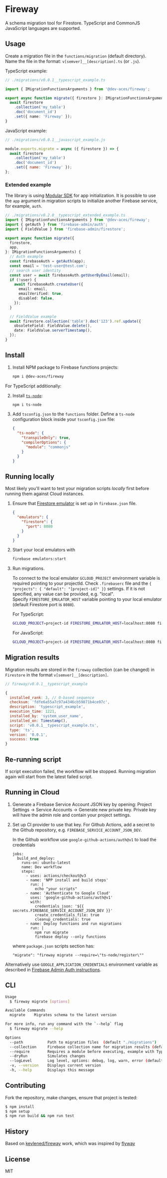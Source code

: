 # Fireway

A schema migration tool for Firestore.
TypeScript and CommonJS JavaScript languages are supported.

## Usage

Create a migration file in the `functions/migration` (default directory).  
Name the file in the format: `v[semver]__[description].ts` (or `.js`).

TypeScript example:

```ts
// ./migrations/v0.0.1__typescript_example.ts

import { IMigrationFunctionsArguments } from '@dev-aces/fireway';

export async function migrate({ firestore }: IMigrationFunctionsArguments) {
  await firestore
    .collection('my_table')
    .doc('document_id')
    .set({ name: 'Fireway' });
}
```

JavaScript example:

```js
// ./migrations/v0.0.1__javascript_example.js

module.exports.migrate = async ({ firestore }) => {
  await firestore
    .collection('my_table')
    .doc('document_id')
    .set({ name: 'Fireway' });
};
```

### Extended example

The library is using [Modular SDK](https://firebase.google.com/docs/web/modular-upgrade) for app initialization. It is possible to use the `app` argument in migration scripts to initialize another Firebase service, for example, `auth`.

```ts
// ./migrations/v0.2.0__typescript_extended_example.ts
import { IMigrationFunctionsArguments } from '@dev-aces/fireway';
import { getAuth } from 'firebase-admin/auth';
import { FieldValue } from 'firebase-admin/firestore';

export async function migrate({
  firestore,
  app,
}: IMigrationFunctionsArguments) {
  // Auth example
  const firebaseAuth = getAuth(app);
  const email = 'test-user@test.com';
  // search user identity
  const user = await firebaseAuth.getUserByEmail(email);
  if (!user) {
    await firebaseAuth.createUser({
      email: email,
      emailVerified: true,
      disabled: false,
    });
  }

  // FieldValue example
  await firestore.collection('table').doc('123').ref.update({
    obsoleteField: FieldValue.delete(),
    date: FieldValue.serverTimestamp(),
  });
}
```

## Install

1. Install NPM package to Firebase functions projects:

   ```bash
   npm i @dev-aces/fireway
   ```

For TypeScript additionally:

2. Install [`ts-node`](https://www.npmjs.com/package/ts-node):

   ```bash
   npm i ts-node
   ```

3. Add `tsconfig.json` to the `functions` folder. Define a `ts-node` configuration block inside your `tsconfig.json` file:

   ```json
   {
     "ts-node": {
       "transpileOnly": true,
       "compilerOptions": {
         "module": "commonjs"
       }
     }
   }
   ```

## Running locally

Most likely you'll want to test your migration scripts _locally_ first before running them against Cloud instances.

1. Ensure that [Firestore emulator](https://firebase.google.com/docs/emulator-suite/connect_firestore) is set up in `firebase.json` file.

   ```json
   {
     "emulators": {
       "firestore": {
         "port": 8080
       }
     }
   }
   ```

2. Start your local emulators with

   ```bash
   firebase emulators:start
   ```

3. Run migrations.

   To connect to the local emulator `GCLOUD_PROJECT` environment variable is required pointing to your projectId. Check `.firebaserc` file and the `{ "projects": { "default": "[project-id]" }}` settings. If it is not specified, any value can be provided, e.g. "local".  
   Specify `FIRESTORE_EMULATOR_HOST` variable pointing to your local emulator (default Firestore port is `8080`).

   For TypeScript:

   ```bash
   GCLOUD_PROJECT=project-id FIRESTORE_EMULATOR_HOST=localhost:8080 fireway --require="ts-node/register" migrate
   ```

   For JavaScript:

   ```bash
   GCLOUD_PROJECT=project-id FIRESTORE_EMULATOR_HOST=localhost:8080 fireway migrate
   ```

## Migration results

Migration results are stored in the `fireway` collection (can be changed) in `Firestore` in the format `v[semver]__[description]`.

```js
// fireway/v0.0.1__typescript_example

{
  installed_rank: 3, // 0-based sequence
  checksum: 'fdfe6a55a7c97a4346cb59871b4ce97c',
  description: 'typescript_example',
  execution_time: 1221,
  installed_by: 'system_user_name',
  installed_on: Timestamp(),
  script: 'v0.0.1__typescript_example.ts',
  type: 'ts',
  version: '0.0.1',
  success: true
}
```

## Re-running script

If script execution failed, the workflow will be stopped. Running migration again will start from the latest failed script.

## Running in Cloud

1. Generate a Firebase Service Account JSON key by opening: Project Settings -> Service Accounts -> Generate new private key. Private key will have the admin role and contain your project settings.

2. Set up CI provider to use that key.
   For Github Actions, add a secret to the Github repository, e.g. `FIREBASE_SERVICE_ACCOUNT_JSON_DEV`.

   In the Github workflow use `google-github-actions/auth@v1` to load the credentials

   ```
   jobs:
     build_and_deploy:
       runs-on: ubuntu-latest
       name: Dev workflow
       steps:
         - uses: actions/checkout@v3
         - name: 'NPP install and build steps'
           run: |
             echo "your scripts"
         - name: 'Authenticate to Google Cloud'
           uses: 'google-github-actions/auth@v1'
           with:
             credentials_json: '${{ secrets.FIREBASE_SERVICE_ACCOUNT_JSON_DEV }}'
             create_credentials_file: true
             cleanup_credentials: true
         - name: Deploy functions and run migrations
           run: |
             npm run migrate
             firebase deploy --only functions
   ```

   where `package.json` scripts section has:

   ```
   "migrate": "fireway migrate --require=\"ts-node/register\""
   ```

Alternatively use `GOOGLE_APPLICATION_CREDENTIALS` environment variable as described in [Firebase Admin Auth instructions](https://firebase.google.com/docs/admin/setup#initialize_the_sdk_in_non-google_environments).

## CLI

```bash
Usage
  $ fireway migrate [options]

Available Commands
  migrate    Migrates schema to the latest version

For more info, run any command with the `--help` flag
  $ fireway migrate --help

Options
  --path           Path to migration files  (default "./migrations")
  --collection     Firebase collection name for migration results (default "fireway")
  --require        Requires a module before executing, example with TypeScript compiler: fireway migrate --require="ts-node/register"
  --dryRun         Simulates changes
  --logLevel       Log level, options: debug, log, warn, error (default "log")
  -v, --version    Displays current version
  -h, --help       Displays this message
````

## Contributing

Fork the repository, make changes, ensure that project is tested:

```bash
$ npm install
$ npm setup
$ npm run build && npm run test
```

## History

Based on [kevlened/fireway](https://github.com/kevlened/fireway) work, which was inspired by [flyway](https://flywaydb.org/)

## License

MIT
